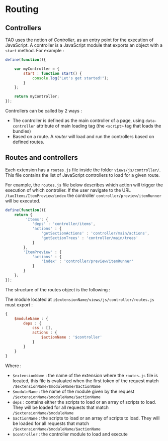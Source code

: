 <!--
authors:
    - "Bertrand Chevrier"
tags:
    Frontend Architecture:
        - "Routing"
-->
# Routing

## Controllers

TAO uses the notion of _Controller_, as an entry point for the execution of JavaScript.
A controller is a JavaScript module that exports an object with a `start` method.
For example :

```js
define(function(){

    var myController = {
        start : function start() {
            console.log("Let's get started!");
        }
    };

    return myController;
});
```

Controllers can be called by 2 ways :

  - The controller is defined as the main controller of a page, using `data-controller` attribute of main loading tag (the `<script>` tag that loads the bundles)
  - Based on a route. A _router_ will load and run the controllers based on defined routes.


## Routes and controllers

Each extension has a `routes.js` file inside the folder `views/js/controller/`. This file contains the list of JavaScript controllers to load for a given route.

For example, the `routes.js` file below describes which action will trigger the execution of which controller. If the user navigate to the URL `/taoItems/ItemPreview/index` the controller `controller/preview/itemRunner` will be executed.

```js
define(function(){
    return {
         'Items': {
            'deps' : 'controller/items',
            'actions' : {
                'getSectionActions' : 'controller/main/actions',
                'getSectionTrees' : 'controller/main/trees'
            }
        },
        'ItemPreview' : {
            'actions' : {
                'index' : 'controller/preview/itemRunner'
            }
        }
    };
});
```

The structure of the routes object is the following :

The module located at `i$extensionName/views/js/controller/routes.js` must export :

```js
{
    $moduleName : {
        deps : {
            css : [],
            actions : {
                $actionName : '$controller'
            }
        }
    }
}
```

Where :

 - `$extensionName` : the name of the extension where the `routes.js` file is located, this file is evaluated when the first token of the request match `/$extensionName/$moduleName/$actionName`
 - `$moduleName` : the name of the module given by the request `/$extensionName/$moduleName/$actionName`
 -  `deps` : contains either the scripts to load or an array of scripts to load. They will be loaded for all requests that match `/$extensionName/$moduleName`
 - `$actionName` : the scripts to load or an array of scripts to load. They will be loaded for all requests that match `/$extensionName/$moduleName/$actionName`
 - `$controller` : the controller module to load and execute

